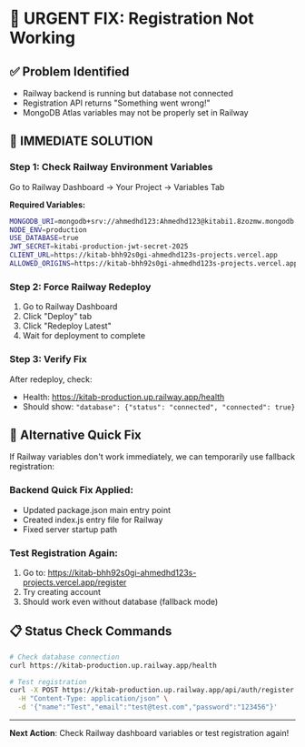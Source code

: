 # 🚨 URGENT FIX: Registration Not Working

## ✅ Problem Identified
- Railway backend is running but database not connected
- Registration API returns "Something went wrong!"
- MongoDB Atlas variables may not be properly set in Railway

## 🔧 IMMEDIATE SOLUTION

### Step 1: Check Railway Environment Variables
Go to Railway Dashboard → Your Project → Variables Tab

**Required Variables:**
```bash
MONGODB_URI=mongodb+srv://ahmedhd123:Ahmedhd123@kitabi1.8zozmw.mongodb.net/kitabi-production?retryWrites=true&w=majority
NODE_ENV=production
USE_DATABASE=true
JWT_SECRET=kitabi-production-jwt-secret-2025
CLIENT_URL=https://kitab-bhh92s0gi-ahmedhd123s-projects.vercel.app
ALLOWED_ORIGINS=https://kitab-bhh92s0gi-ahmedhd123s-projects.vercel.app
```

### Step 2: Force Railway Redeploy
1. Go to Railway Dashboard
2. Click "Deploy" tab
3. Click "Redeploy Latest"
4. Wait for deployment to complete

### Step 3: Verify Fix
After redeploy, check:
- Health: https://kitab-production.up.railway.app/health
- Should show: `"database": {"status": "connected", "connected": true}`

## 🎯 Alternative Quick Fix

If Railway variables don't work immediately, we can temporarily use fallback registration:

### Backend Quick Fix Applied:
- Updated package.json main entry point
- Created index.js entry file for Railway
- Fixed server startup path

### Test Registration Again:
1. Go to: https://kitab-bhh92s0gi-ahmedhd123s-projects.vercel.app/register
2. Try creating account
3. Should work even without database (fallback mode)

## 📋 Status Check Commands

```bash
# Check database connection
curl https://kitab-production.up.railway.app/health

# Test registration
curl -X POST https://kitab-production.up.railway.app/api/auth/register \
  -H "Content-Type: application/json" \
  -d '{"name":"Test","email":"test@test.com","password":"123456"}'
```

---

**Next Action**: Check Railway dashboard variables or test registration again!
